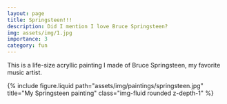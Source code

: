 ```yaml
---
layout: page
title: Springsteen!!!
description: Did I mention I love Bruce Springsteen?
img: assets/img/1.jpg
importance: 3
category: fun
---
```


This is a life-size acryllic painting I made of Bruce Springsteen, my favorite music artist.

<div class="row">
    <div class="col-sm mt-3 mt-md-0">
        {% include figure.liquid path="assets/img/paintings/springsteen.jpg" title="My Springsteen painting" class="img-fluid rounded z-depth-1" %}
    </div>
</div>
